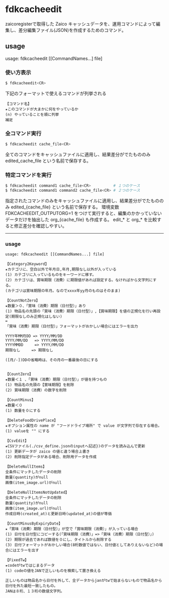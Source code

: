 # fdkcacheedit

zaicoregisterで取得した Zaico キャッシュデータを、運用コマンドによって編集し、差分編集ファイル(JSON)を作成するためのコマンド。

## usage

usage: fdkcacheedit [[CommandNames...] file]

### 使い方表示

```sh
$ fdkcacheedit<CR>
```

下記のフォーマットで使えるコマンドが列挙される

```
【コマンド名】
★このコマンドが大まかに何をやっているか
(n) やっていることを順に列挙
補足
```

### 全コマンド実行

```sh
$ fdkcacheedit cache_file<CR>
```

全てのコマンドをキャッシュファイルに適用し、結果差分がでたもののみ edited_cache_file という名前で保存する。

### 特定コマンドを実行

```sh
$ fdkcacheedit command1 cache_file<CR>          # １つのケース
$ fdkcacheedit command1 command2 cache_file<CR> # ２つのケース
```

指定されたコマンドのみをキャッシュファイルに適用し、結果差分がでたもののみ edited_{cache_file} という名前で保存する。
環境変数 FDKCACHEEDIT_OUTPUTORG=1 をつけて実行すると、編集のかかっていないデータだけを抽出した org_{cache_file} も作成する。
edit_* と org_* を比較すると修正差分を確認しやすい。

---

### usage

```
usage: fdkcacheedit [[CommandNames...] file]

【Category2Keyword】
★カテゴリに、空白以外で年月日,年月,期限なし以外が入っている
(1) カテゴリに入っているものをキーワードに移す。
(2) カテゴリは、賞味期限（消費）に期限値があれば設定する。なければから文字列にする。
(カテゴリは賞味期限の年月。なのでxxxx年yy月のものはそのまま)

【CountNotZero】
★数量＞０、「賞味（消費）期限（日付型）」あり
(1) 物品名の先頭の「賞味（消費）期限（日付型）」,【賞味期限】を値の正規化を行い再設定(期限なしのみ正規化はしない)
=
「賞味（消費）期限（日付型）」フォーマットがおかしい場合にはエラーを出力

YYYY年MM月DD => YYYY/MM/DD
YYYY/MM/DD   => YYYY/MM/DD
YYYYMMDD     => YYYY/MM/DD
期限なし     => 期限なし

([月/-])DDの省略時は、その月の一番最後の日にする


【CountZero】
★数量＜１ 、「賞味（消費）期限（日付型）」が値を持つもの
(1) 物品名の先頭の【賞味期限】を削除
(2) 賞味期限（消費）の数字を削除

【CountMinus】
★数量＜０
(1) 数量を０にする

【DeleteFoodDrivePlace】
★オプション属性の name が "フードドライブ場所" で value が文字列で存在する場合。
(1) valueを "" にする

【CsvEdit】
★CSVファイル(./csv_define.jsonのinputへ記述})のデータを読み込んで更新
(1) 更新データが zaico の値と違う場合上書き
(2) 削除指定データがある場合、削除用データを作成

【DeleteNullItems】
全条件にマッチしたデータの削除
数量(quantity)がnull
画像(item_image.url)がnull

【DeleteNullItemsNotUpdated】
全条件にマッチしたデータの削除
数量(quantity)がnull
画像(item_image.url)がnull
作成日時(created_at)と更新日時(updated_at)の値が等価

【CountMinusByExpiryDate】
★「賞味（消費）期限（日付型）」が空で「賞味期限（消費）」が入っている場合
(1) 日付を日付型にコピーする(「賞味期限（消費）」=>「賞味（消費）期限（日付型）」)
(2) 期限が過去であれば数値を０にし、タイトルから削除する
(3) 日付フォーマットがおかしい場合(8桁数値ではない、日付値としてありえないなど)の場合にはエラーを出す

【FixedTw】
★codeがtwではじまるデータ
(1) codeの値をJANで正しいものを検索して置き換える

正しいものは物品名から日付を外して、全データからjanがtwで始まらないもので物品名から日付を外た最短一致したもの。
JANは８桁、１３桁の数値文字列。

```
